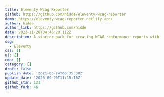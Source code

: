 ```yaml
---
title: Eleventy Wcag Reporter
github: https://github.com/hidde/eleventy-wcag-reporter
demo: https://eleventy-wcag-reporter.netlify.app/
author: hidde
author_link: https://github.com/hidde
date: 2023-11-28T04:46:20.112Z
description: A starter pack for creating WCAG conformance reports with Eleventy
ssg:
  - Eleventy
css: []
ui: []
cms: []
category: []
draft: false
publish_date: '2021-05-24T08:35:38Z'
update_date: '2023-09-10T11:15:16Z'
github_star: 121
github_fork: 46
---
```

